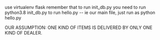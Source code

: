 use virtualenv flask
remember that to run init_db.py you need to run python3.8 init_db.py
to run hello.py -- ie our main file, just run as python hello.py

OUR ASSUMPTION: ONE KIND OF ITEMS IS DELIVERED BY ONLY ONE KIND OF DEALER.
